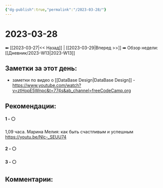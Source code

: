 ```yaml
---
{"dg-publish":true,"permalink":"/2023-03-28/"}
---
```


# 2023-03-28

⬅  [[2023-03-27\|<<  Назад]] | [[2023-03-29\|Вперед >>]]  ➡
Обзор недели: [[Дневник/2023-W13\|2023-W13]]


## Заметки за этот день:

- заметки по видео о [[DataBase Design\|DataBase Design]] - https://www.youtube.com/watch?v=ztHopE5Wnpc&t=774s&ab_channel=freeCodeCamp.org


## Рекомендации:

#### 1 - ⚪ 
1,09 часа. Марина Мелия: как быть счастливым и успешным
https://youtu.be/Nlc-_SEUU74

#### 2 - ⚪ 

#### 3 - ⚪ 


## Комментарии:
